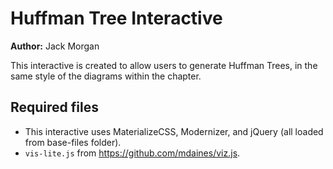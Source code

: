 # Huffman Tree Interactive

**Author:** Jack Morgan

This interactive is created to allow users to generate Huffman Trees, in the same style of the diagrams within the chapter.

## Required files

- This interactive uses MaterializeCSS, Modernizer, and jQuery (all loaded from base-files folder).
- `vis-lite.js` from https://github.com/mdaines/viz.js.
